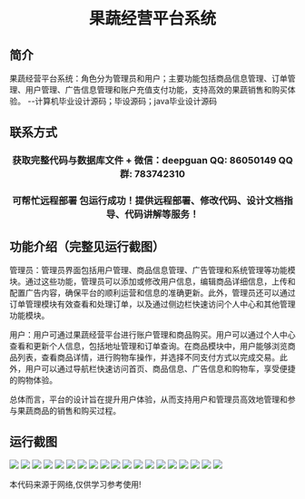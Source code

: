 <p><h1 align="center">果蔬经营平台系统</h1></p>

## 简介
果蔬经营平台系统：角色分为管理员和用户；主要功能包括商品信息管理、订单管理、用户管理、广告信息管理和账户充值支付功能，支持高效的果蔬销售和购买体验。    --计算机毕业设计源码；毕设源码；java毕业设计源码


## 联系方式
<p><h3 align="center">获取完整代码与数据库文件 + 微信：deepguan QQ: 86050149 QQ群: 783742310</h3></p>
<p><h3 align="center">可帮忙远程部署 包运行成功！提供远程部署、修改代码、设计文档指导、代码讲解等服务！</h3></p>

## 功能介绍（完整见运行截图）
管理员：管理员界面包括用户管理、商品信息管理、广告管理和系统管理等功能模块。通过这些功能，管理员可以添加或修改用户信息，编辑商品详细信息，上传和配置广告内容，确保平台的顺利运营和信息的准确更新。此外，管理员还可以通过订单管理模块有效查看和处理订单，以及通过侧边栏快速访问个人中心和其他管理功能模块。

用户：用户可通过果蔬经营平台进行账户管理和商品购买。用户可以通过个人中心查看和更新个人信息，包括地址管理和订单查询。在商品模块中，用户能够浏览商品列表，查看商品详情，进行购物车操作，并选择不同支付方式以完成交易。此外，用户可以通过导航栏快速访问首页、商品信息、广告信息和购物车，享受便捷的购物体验。

总体而言，平台的设计旨在提升用户体验，从而支持用户和管理员高效地管理和参与果蔬商品的销售和购买过程。


## 运行截图
![](img/001.jpg)
![](img/002.jpg)
![](img/003.jpg)
![](img/004.jpg)
![](img/005.jpg)
![](img/006.jpg)
![](img/007.jpg)
![](img/008.jpg)
![](img/009.jpg)
![](img/010.jpg)
![](img/011.jpg)
![](img/012.jpg)
![](img/013.jpg)
![](img/014.jpg)
![](img/015.jpg)
![](img/016.jpg)
![](img/017.jpg)
![](img/018.jpg)
![](img/019.jpg)

<p>本代码来源于网络,仅供学习参考使用!</p>
